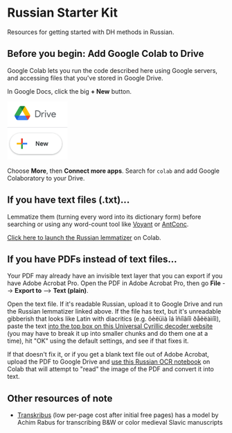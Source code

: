 # Russian Starter Kit
Resources for getting started with DH methods in Russian.

## Before you begin: Add Google Colab to Drive
Google Colab lets you run the code described here using Google servers, and accessing files that you've stored in Google Drive.

In Google Docs, click the big **+ New** button. 

![Google Drive new button](images/drive-new.png)

Choose **More**, then **Connect more apps**. Search for `colab` and add Google Colaboratory to your Drive.

## If you have text files (.txt)...
Lemmatize them (turning every word into its dictionary form) before searching or using any word-count tool like [Voyant](http://voyant-tools.org/) or [AntConc](https://www.laurenceanthony.net/software/antconc/).

[Click here to launch the Russian lemmatizer](http://colab.research.google.com/github/multilingual-dh/russian-starter-kit/blob/main/colab_russian_lemmatizer.ipynb) on Colab.

## If you have PDFs instead of text files...
Your PDF may already have an invisible text layer that you can export if you have Adobe Acrobat Pro. Open the PDF in Adobe Acrobat Pro, then go **File** --> **Export to** --> **Text (plain)**.

Open the text file. If it's readable Russian, upload it to Google Drive and run the Russian lemmatizer linked above. If the file has text, but it's unreadable gibberish that looks like Latin with diacritics (e.g. ôèëüìà îá îñíîâíîì ðåêëàìíîì), paste the text [into the top box on this Universal Cyrillic decoder website](https://2cyr.com/decode/?lang=en) (you may have to break it up into smaller chunks and do them one at a time), hit "OK" using the default settings, and see if that fixes it.

If that doesn't fix it, or if you get a blank text file out of Adobe Acrobat, upload the PDF to Google Drive and [use this Russian OCR notebook](http://colab.research.google.com/github/multilingual-dh/russian-starter-kit/blob/main/Tesseract_RU.ipynb) on Colab that will attempt to "read" the image of the PDF and convert it into text.

## Other resources of note

* [Transkribus](https://transkribus.eu/) (low per-page cost after initial free pages) has a model by Achim Rabus for transcribing B&W or color medieval Slavic manuscripts